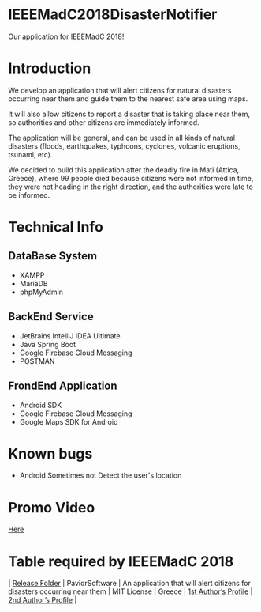 # IEEEMadC2018DisasterNotifier
Our application for IEEEMadC 2018!

# Introduction

We develop an application that will alert citizens for natural disasters occurring near them and guide them to the nearest safe area using maps.

It will also allow citizens to report a disaster that is taking place near them, so authorities and other citizens are immediately informed.

The application will be general, and can be used in all kinds of natural disasters (floods, earthquakes, typhoons, cyclones, volcanic eruptions, tsunami, etc).

We decided to build this application after the deadly fire in Mati (Attica, Greece), where 99 people died because citizens were not informed in time, they were not heading in the right direction, and the authorities were late to be informed.


# Technical Info
## DataBase System
* XAMPP
* MariaDB
* phpMyAdmin
## BackEnd Service
* JetBrains IntelliJ IDEA Ultimate
* Java Spring Boot
* Google Firebase Cloud Messaging
* POSTMAN
## FrondEnd Application
* Android SDK
* Google Firebase Cloud Messaging
* Google Maps SDK for Android

# Known bugs
* Android Sometimes not Detect the user's location
# Promo Video
[Here](https://youtu.be/DosH1XPek7w)
# Table required by IEEEMadC 2018
| [Release Folder](https://github.com/PaviorSoftware/IEEEMadC2018DisasterNotifier/blob/master/Distributions) | PaviorSoftware | An application that will alert citizens for disasters occurring near them | MIT License | Greece | [1st Author’s Profile](https://github.com/IordanisKostelidis) | [2nd Author’s Profile](https://github.com/paulkokos) |